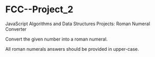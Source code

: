 # FCC--Project_2
JavaScript Algorithms and Data Structures Projects: Roman Numeral Converter

Convert the given number into a roman numeral.

All roman numerals answers should be provided in upper-case.
